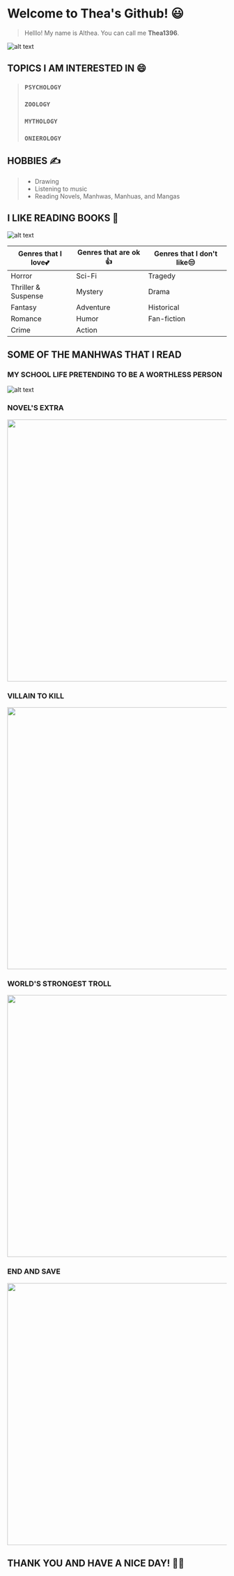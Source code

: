 
# **Welcome to Thea's Github!** 😃

> Helllo! My name is Althea. You can call me **Thea1396**.

![alt text](https://i.pinimg.com/originals/d0/ab/36/d0ab36f3a94c1a2abe632f3477b99db6.gif)

## TOPICS I AM INTERESTED IN 😄
>### `PSYCHOLOGY`
>### `ZOOLOGY` 
>### `MYTHOLOGY`
>### `ONIEROLOGY`

## HOBBIES ✍
> - Drawing 
> - Listening to music
> - Reading Novels, Manhwas, Manhuas, and Mangas

## I LIKE READING BOOKS 📖

![alt text](https://storage.googleapis.com/ltkcms.appspot.com/fs/yd/images/cover/book-genres.base?v=1591896477)

| Genres that I love💕 | Genres that are ok 👍 | Genres that I don't like😒 |
|-----------------|--------|----------------------------|
| Horror | Sci-Fi | Tragedy |
| Thriller & Suspense |Mystery| Drama |
| Fantasy | Adventure | Historical |
| Romance | Humor | Fan-fiction |
| Crime | Action | 

## SOME OF THE MANHWAS THAT I READ
### MY SCHOOL LIFE PRETENDING TO BE A WORTHLESS PERSON

![alt text](https://www.hulamanga.com/wp-content/uploads/2022/10/my-school-life-pretending-to-be-a-worthless-person.jpg)

### NOVEL'S EXTRA

<img src="https://tse4.mm.bing.net/th?id=OIP.9oXngeBVDyM1HQLfgpETdwAAAA&pid=Api&P=0" width="600">

### VILLAIN TO KILL

<img src="https://www.wasabith.com/wp-content/uploads/2021/02/Villain-to-Kill.jpg" width="600">

### WORLD'S STRONGEST TROLL

<img src="https://i0.wp.com/skoiiz-manga.com/wp-content/uploads/2022/11/Worlds-Strongest-TrollWorlds-Strongest-Troll.webp" width="600">

### END AND SAVE

<img src="https://manhwa18.cc/manga/end-and-save-578.jpg" width="600">

## THANK YOU AND HAVE A NICE DAY! 👋😊
